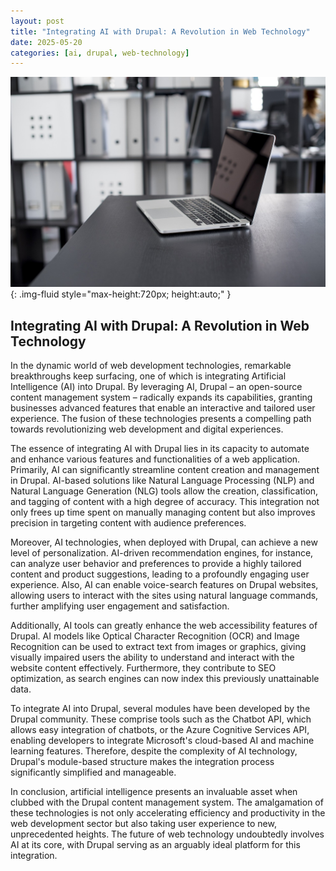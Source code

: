 ```yaml
---
layout: post
title: "Integrating AI with Drupal: A Revolution in Web Technology"
date: 2025-05-20
categories: [ai, drupal, web-technology]
---
```


![Image](/assets/g50383611f40e446a5c94d65529198841f27d8b51244e4fd82502266a86e771160ab882f5ec796a549e4456a8e3fdabe40fcc1927905fbf53f1ae85546b0dc50d_1280.jpg){: .img-fluid style="max-height:720px; height:auto;" }

## Integrating AI with Drupal: A Revolution in Web Technology

In the dynamic world of web development technologies, remarkable breakthroughs keep surfacing, one of which is integrating Artificial Intelligence (AI) into Drupal. By leveraging AI, Drupal – an open-source content management system – radically expands its capabilities, granting businesses advanced features that enable an interactive and tailored user experience. The fusion of these technologies presents a compelling path towards revolutionizing web development and digital experiences.

The essence of integrating AI with Drupal lies in its capacity to automate and enhance various features and functionalities of a web application. Primarily, AI can significantly streamline content creation and management in Drupal. AI-based solutions like Natural Language Processing (NLP) and Natural Language Generation (NLG) tools allow the creation, classification, and tagging of content with a high degree of accuracy. This integration not only frees up time spent on manually managing content but also improves precision in targeting content with audience preferences.

Moreover, AI technologies, when deployed with Drupal, can achieve a new level of personalization. AI-driven recommendation engines, for instance, can analyze user behavior and preferences to provide a highly tailored content and product suggestions, leading to a profoundly engaging user experience. Also, AI can enable voice-search features on Drupal websites, allowing users to interact with the sites using natural language commands, further amplifying user engagement and satisfaction.

Additionally, AI tools can greatly enhance the web accessibility features of Drupal. AI models like Optical Character Recognition (OCR) and Image Recognition can be used to extract text from images or graphics, giving visually impaired users the ability to understand and interact with the website content effectively. Furthermore, they contribute to SEO optimization, as search engines can now index this previously unattainable data.

To integrate AI into Drupal, several modules have been developed by the Drupal community. These comprise tools such as the Chatbot API, which allows easy integration of chatbots, or the Azure Cognitive Services API, enabling developers to integrate Microsoft's cloud-based AI and machine learning features. Therefore, despite the complexity of AI technology, Drupal's module-based structure makes the integration process significantly simplified and manageable.

In conclusion, artificial intelligence presents an invaluable asset when clubbed with the Drupal content management system. The amalgamation of these technologies is not only accelerating efficiency and productivity in the web development sector but also taking user experience to new, unprecedented heights. The future of web technology undoubtedly involves AI at its core, with Drupal serving as an arguably ideal platform for this integration.
